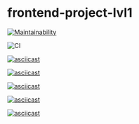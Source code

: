 # frontend-project-lvl1

[![Maintainability](https://api.codeclimate.com/v1/badges/a99a88d28ad37a79dbf6/maintainability)](https://codeclimate.com/github/codeclimate/codeclimate/maintainability)

![CI](https://github.com/AlekseyShlapakov/frontend-project-lvl1/workflows/Node%20CI/badge.svg)

[![asciicast](https://asciinema.org/a/B30dnwtf0dtrEU1MePsKrkxPB.svg)](https://asciinema.org/a/B30dnwtf0dtrEU1MePsKrkxPB)

[![asciicast](https://asciinema.org/a/q2qGiGOZ9LijmS0DvuiphWhNX.svg)](https://asciinema.org/a/q2qGiGOZ9LijmS0DvuiphWhNX)

[![asciicast](https://asciinema.org/a/ESdQeB20WQba9h8mhmlPLnup3.svg)](https://asciinema.org/a/ESdQeB20WQba9h8mhmlPLnup3)

[![asciicast](https://asciinema.org/a/CjfqDl5EvfGe3YYHGfA71wBOc.svg)](https://asciinema.org/a/CjfqDl5EvfGe3YYHGfA71wBOc)

[![asciicast](https://asciinema.org/a/e7fzQjfUCi5FVkTaaoaGTiPbK.svg)](https://asciinema.org/a/e7fzQjfUCi5FVkTaaoaGTiPbK)

